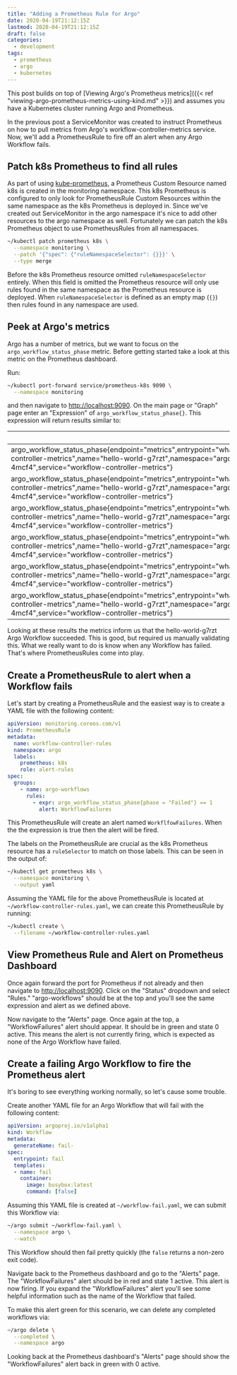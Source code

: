 ```yaml
---
title: "Adding a Prometheus Rule for Argo"
date: 2020-04-19T21:12:15Z
lastmod: 2020-04-19T21:12:15Z
draft: false
categories:
  - development
tags:
  - prometheus
  - argo
  - kubernetes
---
```


This post builds on top of
[Viewing Argo's Prometheus metrics]({{< ref "viewing-argo-prometheus-metrics-using-kind.md" >}})
and assumes you have a Kubernetes cluster running Argo and Prometheus.

In the previous post a ServiceMonitor was created to instruct Prometheus on how to pull
metrics from Argo's workflow-controller-metrics service. Now, we'll add a PrometheusRule to fire
off an alert when any Argo Workflow fails.

## Patch k8s Prometheus to find all rules

As part of using [kube-prometheus](https://github.com/coreos/kube-prometheus/tree/v0.3.0), a
Prometheus Custom Resource named k8s is created in the monitoring namespace. This k8s
Prometheus is configured to only look for PrometheusRule Custom Resources within the same
namespace as the k8s Prometheus is deployed in. Since we've created out ServiceMonitor in the
argo namespace it's nice to add other resources to the argo namespace as well. Fortunately we can
patch the k8s Prometheus object to use PrometheusRules from all namespaces.

```bash
~/kubectl patch prometheus k8s \
  --namespace monitoring \
  --patch '{"spec": {"ruleNamespaceSelector": {}}}' \
  --type merge
```

Before the k8s Prometheus resource omitted `ruleNamespaceSelector` entirely. When this field is
omitted the Prometheus resource will only use rules found in the same namespace as the
Prometheus resource is deployed. When `ruleNamespaceSelector` is defined as an empty
map (`{}`) then rules found in any namespace are used.

## Peek at Argo's metrics

Argo has a number of metrics, but we want to focus on the `argo_workflow_status_phase` metric.
Before getting started take a look at this metric on the Prometheus dashboard.

Run:

```bash
~/kubectl port-forward service/prometheus-k8s 9090 \
  --namespace monitoring
```

and then navigate to [http://localhost:9090](http://localhost:9090). On the main page or "Graph"
page enter an "Expression" of `argo_workflow_status_phase{}`. This expression will return
results similar to:

| Element | Value |
| ------- | ----- |
| argo_workflow_status_phase{endpoint="metrics",entrypoint="whalesay",exported_namespace="argo",instance="10.244.0.7:9090",job="workflow-controller-metrics",name="hello-world-g7rzt",namespace="argo",phase="Error",pod="workflow-controller-5bc484d68b-4mcf4",service="workflow-controller-metrics"} | 0 |
| argo_workflow_status_phase{endpoint="metrics",entrypoint="whalesay",exported_namespace="argo",instance="10.244.0.7:9090",job="workflow-controller-metrics",name="hello-world-g7rzt",namespace="argo",phase="Failed",pod="workflow-controller-5bc484d68b-4mcf4",service="workflow-controller-metrics"} | 0 |
| argo_workflow_status_phase{endpoint="metrics",entrypoint="whalesay",exported_namespace="argo",instance="10.244.0.7:9090",job="workflow-controller-metrics",name="hello-world-g7rzt",namespace="argo",phase="Pending",pod="workflow-controller-5bc484d68b-4mcf4",service="workflow-controller-metrics"} | 0 |
| argo_workflow_status_phase{endpoint="metrics",entrypoint="whalesay",exported_namespace="argo",instance="10.244.0.7:9090",job="workflow-controller-metrics",name="hello-world-g7rzt",namespace="argo",phase="Running",pod="workflow-controller-5bc484d68b-4mcf4",service="workflow-controller-metrics"} | 0 |
| argo_workflow_status_phase{endpoint="metrics",entrypoint="whalesay",exported_namespace="argo",instance="10.244.0.7:9090",job="workflow-controller-metrics",name="hello-world-g7rzt",namespace="argo",phase="Skipped",pod="workflow-controller-5bc484d68b-4mcf4",service="workflow-controller-metrics"} | 0 |
| argo_workflow_status_phase{endpoint="metrics",entrypoint="whalesay",exported_namespace="argo",instance="10.244.0.7:9090",job="workflow-controller-metrics",name="hello-world-g7rzt",namespace="argo",phase="Succeeded",pod="workflow-controller-5bc484d68b-4mcf4",service="workflow-controller-metrics"} | 1 |

Looking at these results the metrics inform us that the hello-world-g7rzt Argo Workflow
succeeded. This is good, but required us manually validating this. What we really want to do
is know when any Workflow has failed. That's where PrometheusRules come into play.

## Create a PrometheusRule to alert when a Workflow fails

Let's start by creating a PrometheusRule and the easiest way is to create a YAML file with
the following content:

```yaml
apiVersion: monitoring.coreos.com/v1
kind: PrometheusRule
metadata:
  name: workflow-controller-rules
  namespace: argo
  labels:
    prometheus: k8s
    role: alert-rules
spec:
  groups:
    - name: argo-workflows
      rules:
        - expr: argo_workflow_status_phase{phase = "Failed"} == 1
          alert: WorkflowFailures
```

This PrometheusRule will create an alert named `WorkflfowFailures`. When
the the expression is true then the alert will be fired.

The labels on the PrometheusRule are crucial as the k8s Prometheus resource
has a `ruleSelector` to match on those labels. This can be seen in the output of:

```bash
~/kubectl get prometheus k8s \
  --namespace monitoring \
  --output yaml
```

Assuming the YAML file for the above PrometheusRule is located at
`~/workflow-controller-rules.yaml`, we can create this PrometheusRule by running:

```bash
~/kubectl create \
  --filename ~/workflow-controller-rules.yaml
```

## View Prometheus Rule and Alert on Prometheus Dashboard

Once again forward the port for Prometheus if not already and then navigate to
[http://localhost:9090](http://localhost:9090). Click on the "Status" dropdown and
select "Rules." "argo-workflows" should be at the top and you'll see the same expression and
alert as we defined above.

Now navigate to the "Alerts" page. Once again at the top, a "WorkflowFailures" alert should
appear. It should be in green and state 0 active. This means the alert is not currently firing,
which is expected as none of the Argo Workflow have failed.

## Create a failing Argo Workflow to fire the Prometheus alert

It's boring to see everything working normally, so let's cause some trouble.

Create another YAML file for an Argo Workflow that will fail with the following content:

```yaml
apiVersion: argoproj.io/v1alpha1
kind: Workflow
metadata:
  generateName: fail-
spec:
  entrypoint: fail
  templates:
  - name: fail
    container:
      image: busybox:latest
      command: [false]
```

Assuming this YAML file is created at `~/workflow-fail.yaml`, we can submit this Workflow
via:

```bash
~/argo submit ~/workflow-fail.yaml \
  --namespace argo \
  --watch
```

This Workflow should then fail pretty quickly (the `false` returns a non-zero exit code).

Navigate back to the Prometheus dashboard and go to the "Alerts" page. The "WorkflowFailures"
alert should be in red and state 1 active. This alert is now firing. If you expand the
"WorkflowFailures" alert you'll see some helpful information such as the name of the Workflow
that failed.

To make this alert green for this scenario, we can delete any completed workflows via:

```bash
~/argo delete \
  --completed \
  --namespace argo
```

Looking back at the Prometheus dashboard's "Alerts" page should show the "WorkflowFailures"
alert back in green with 0 active.
